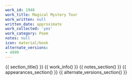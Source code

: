 ```yaml
---
work_id: 1948
work_title: Magical Mystery Tour
work_written: null
written_date: approximate
work_collected: 'yes'
work_category: Poem
notes: null
icon: material/book
alternate_versions:
- 4899
---
```


{{ section_title() }}
{{ work_info() }}
{{ notes_section() }}
{{ appearances_section() }}
{{ alternate_versions_section() }}